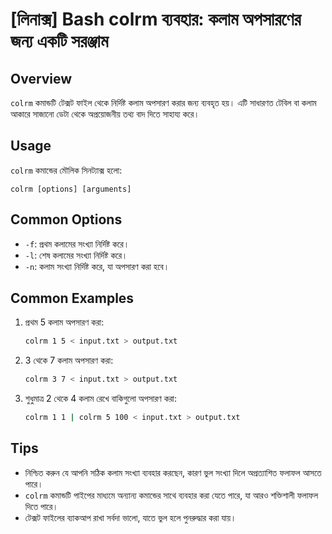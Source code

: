 # [লিনাক্স] Bash colrm ব্যবহার: কলাম অপসারণের জন্য একটি সরঞ্জাম

## Overview
`colrm` কমান্ডটি টেক্সট ফাইল থেকে নির্দিষ্ট কলাম অপসারণ করার জন্য ব্যবহৃত হয়। এটি সাধারণত টেবিল বা কলাম আকারে সাজানো ডেটা থেকে অপ্রয়োজনীয় তথ্য বাদ দিতে সাহায্য করে।

## Usage
`colrm` কমান্ডের মৌলিক সিনট্যাক্স হলো:

```
colrm [options] [arguments]
```

## Common Options
- `-f`: প্রথম কলামের সংখ্যা নির্দিষ্ট করে।
- `-l`: শেষ কলামের সংখ্যা নির্দিষ্ট করে।
- `-n`: কলাম সংখ্যা নির্দিষ্ট করে, যা অপসারণ করা হবে।

## Common Examples
1. প্রথম 5 কলাম অপসারণ করা:
   ```bash
   colrm 1 5 < input.txt > output.txt
   ```

2. 3 থেকে 7 কলাম অপসারণ করা:
   ```bash
   colrm 3 7 < input.txt > output.txt
   ```

3. শুধুমাত্র 2 থেকে 4 কলাম রেখে বাকিগুলো অপসারণ করা:
   ```bash
   colrm 1 1 | colrm 5 100 < input.txt > output.txt
   ```

## Tips
- নিশ্চিত করুন যে আপনি সঠিক কলাম সংখ্যা ব্যবহার করছেন, কারণ ভুল সংখ্যা দিলে অপ্রত্যাশিত ফলাফল আসতে পারে।
- `colrm` কমান্ডটি পাইপের মাধ্যমে অন্যান্য কমান্ডের সাথে ব্যবহার করা যেতে পারে, যা আরও শক্তিশালী ফলাফল দিতে পারে।
- টেক্সট ফাইলের ব্যাকআপ রাখা সর্বদা ভালো, যাতে ভুল হলে পুনরুদ্ধার করা যায়।